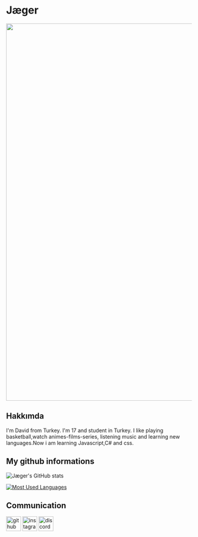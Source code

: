 
# Jæger
<img src="https://cdn.discordapp.com/attachments/790928285517348865/844650715481636913/tenor_40.gif" width="1024" />



## Hakkımda
I'm David from Turkey. I'm 17 and student in Turkey. I like playing basketball,watch animes-films-series, listening music and learning new languages.Now i am learning Javascript,C# and css.

## My github informations
![Jæger's GitHub stats](https://github-readme-stats.vercel.app/api?username=JagerTR&show_icons=true&theme=algolia)

[![Most Used Languages](https://github-readme-stats.vercel.app/api/top-langs/?username=JagerTR&langs_count=8&theme=algolia)](https://github.com/anuraghazra/github-readme-stats)

## Communication
[<img src='https://cdn.jsdelivr.net/npm/simple-icons@3.0.1/icons/github.svg' alt='github' height='40'>](https://github.com/JagerTR)  [<img src='https://cdn.jsdelivr.net/npm/simple-icons@3.0.1/icons/instagram.svg' alt='instagram' height='40'>](https://www.instagram.com/jaeger.07/)  [<img src='https://cdn.jsdelivr.net/npm/simple-icons@3.0.1/icons/discord.svg' alt='discord' height='40'>](https://discord.com/users/784850380332597280)  

